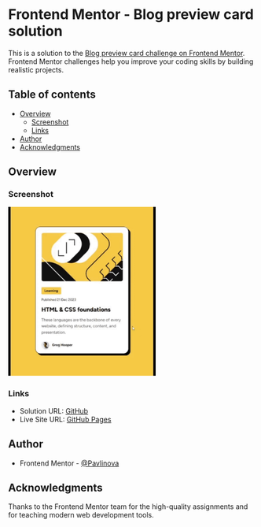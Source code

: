 # Frontend Mentor - Blog preview card solution

This is a solution to the [Blog preview card challenge on Frontend Mentor](https://www.frontendmentor.io/challenges/blog-preview-card-ckPaj01IcS). Frontend Mentor challenges help you improve your coding skills by building realistic projects. 

## Table of contents

- [Overview](#overview)
  - [Screenshot](#screenshot)
  - [Links](#links)
- [Author](#author)
- [Acknowledgments](#acknowledgments)

## Overview

### Screenshot

<img src="./Screenshot.gif" alt="drawing" width="300"/>

### Links

- Solution URL: [GitHub]([https://your-solution-url.com](https://github.com/Pavlinova/blog-preview-card))
- Live Site URL: [GitHub Pages](https://pavlinova.github.io/blog-preview-card/)

## Author

- Frontend Mentor - [@Pavlinova](https://www.frontendmentor.io/profile/Pavlinova)

## Acknowledgments

Thanks to the Frontend Mentor team for the high-quality assignments and for teaching modern web development tools.

